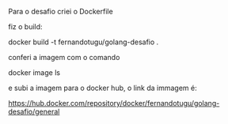 Para o desafio criei o Dockerfile

fiz o build:

docker build -t fernandotugu/golang-desafio .

conferi a imagem com o comando 

docker image ls

e subi a imagem para o docker hub, o link da immagem é: 

https://hub.docker.com/repository/docker/fernandotugu/golang-desafio/general
